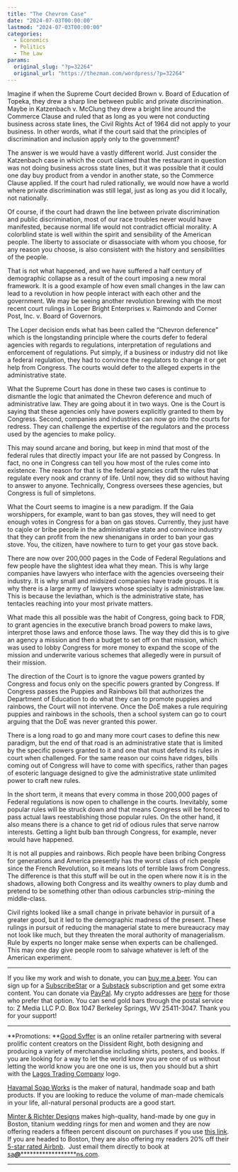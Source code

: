```yaml
---
title: "The Chevron Case"
date: "2024-07-03T00:00:00"
lastmod: "2024-07-03T00:00:00"
categories:
  - Economics
  - Politics
  - The Law
params:
  original_slug: "?p=32264"
  original_url: "https://thezman.com/wordpress/?p=32264"
---
```


Imagine if when the Supreme Court decided Brown v. Board of Education of
Topeka, they drew a sharp line between public and private
discrimination. Maybe in Katzenbach v. McClung they drew a bright line
around the Commerce Clause and ruled that as long as you were not
conducting business across state lines, the Civil Rights Act of 1964 did
not apply to your business. In other words, what if the court said that
the principles of discrimination and inclusion apply only to the
government?

The answer is we would have a vastly different world. Just consider the
Katzenbach case in which the court claimed that the restaurant in
question was not doing business across state lines, but it was possible
that it could one day buy product from a vendor in another state, so the
Commerce Clause applied. If the court had ruled rationally, we would now
have a world where private discrimination was still legal, just as long
as you did it locally, not nationally.

Of course, if the court had drawn the line between private
discrimination and public discrimination, most of our race troubles
never would have manifested, because normal life would not contradict
official morality. A colorblind state is well within the spirit and
sensibility of the American people. The liberty to associate or
disassociate with whom you choose, for any reason you choose, is also
consistent with the history and sensibilities of the people.

That is not what happened, and we have suffered a half century of
demographic collapse as a result of the court imposing a new moral
framework. It is a good example of how even small changes in the law can
lead to a revolution in how people interact with each other and the
government. We may be seeing another revolution brewing with the most
recent court rulings in Loper Bright Enterprises v. Raimondo and Corner
Post, Inc. v. Board of Governors.

The Loper decision ends what has been called the “Chevron deference”
which is the longstanding principle where the courts defer to federal
agencies with regards to regulations, interpretation of regulations and
enforcement of regulations. Put simply, if a business or industry did
not like a federal regulation, they had to convince the regulators to
change it or get help from Congress. The courts would defer to the
alleged experts in the administrative state.

What the Supreme Court has done in these two cases is continue to
dismantle the logic that animated the Chevron deference and much of
administrative law. They are going about it in two ways. One is the
Court is saying that these agencies only have powers explicitly granted
to them by Congress. Second, companies and industries can now go into
the courts for redress. They can challenge the expertise of the
regulators and the process used by the agencies to make policy.

This may sound arcane and boring, but keep in mind that most of the
federal rules that directly impact your life are not passed by Congress.
In fact, no one in Congress can tell you how most of the rules come into
existence. The reason for that is the federal agencies craft the rules
that regulate every nook and cranny of life. Until now, they did so
without having to answer to anyone. Technically, Congress oversees these
agencies, but Congress is full of simpletons.

What the Court seems to imagine is a new paradigm. If the Gaia
worshippers, for example, want to ban gas stoves, they will need to get
enough votes in Congress for a ban on gas stoves. Currently, they just
have to cajole or bribe people in the administrative state and convince
industry that they can profit from the new shenanigans in order to ban
your gas stove. You, the citizen, have nowhere to turn to get your gas
stove back.

There are now over 200,000 pages in the Code of Federal Regulations and
few people have the slightest idea what they mean. This is why large
companies have lawyers who interface with the agencies overseeing their
industry. It is why small and midsized companies have trade groups. It
is why there is a large army of lawyers whose specialty is
administrative law. This is because the leviathan, which is the
administrative state, has tentacles reaching into your most private
matters.

What made this all possible was the habit of Congress, going back to
FDR, to grant agencies in the executive branch broad powers to make
laws, interpret those laws and enforce those laws. The way they did this
is to give an agency a mission and then a budget to set off on that
mission, which was used to lobby Congress for more money to expand the
scope of the mission and underwrite various schemes that allegedly were
in pursuit of their mission.

The direction of the Court is to ignore the vague powers granted by
Congress and focus only on the specific powers granted by Congress. If
Congress passes the Puppies and Rainbows bill that authorizes the
Department of Education to do what they can to promote puppies and
rainbows, the Court will not intervene. Once the DoE makes a rule
requiring puppies and rainbows in the schools, then a school system can
go to court arguing that the DoE was never granted this power.

There is a long road to go and many more court cases to define this new
paradigm, but the end of that road is an administrative state that is
limited by the specific powers granted to it and one that must defend
its rules in court when challenged. For the same reason our coins have
ridges, bills coming out of Congress will have to come with specifics,
rather than pages of esoteric language designed to give the
administrative state unlimited power to craft new rules.

In the short term, it means that every comma in those 200,000 pages of
Federal regulations is now open to challenge in the courts. Inevitably,
some popular rules will be struck down and that means Congress will be
forced to pass actual laws reestablishing those popular rules. On the
other hand, it also means there is a chance to get rid of odious rules
that serve narrow interests. Getting a light bulb ban through Congress,
for example, never would have happened.

It is not all puppies and rainbows. Rich people have been bribing
Congress for generations and America presently has the worst class of
rich people since the French Revolution, so it means lots of terrible
laws from Congress. The difference is that this stuff will be out in the
open where now it is in the shadows, allowing both Congress and its
wealthy owners to play dumb and pretend to be something other than
odious carbuncles strip-mining the middle-class.

Civil rights looked like a small change in private behavior in pursuit
of a greater good, but it led to the demographic madness of the present.
These rulings in pursuit of reducing the managerial state to mere
bureaucracy may not look like much, but they threaten the moral
authority of managerialism. Rule by experts no longer make sense when
experts can be challenged. This may one day give people room to salvage
whatever is left of the American experiment.

------------------------------------------------------------------------

If you like my work and wish to donate, you can
<a href="https://www.buymeacoffee.com/mujolulu" rel="noopener"
target="_blank">buy me a beer</a>. You can sign up for a
<a href="https://www.subscribestar.com/the-z-blog" rel="noopener"
target="_blank">SubscribeStar</a> or a
<a href="https://thedissident.substack.com/" rel="noopener"
target="_blank">Substack</a> subscription and get some extra content.
You can donate via <a
href="https://www.paypal.com/donate/?cmd=_s-xclick&amp;hosted_button_id=UDAS2Q8JYA6CN&amp;source=url"
rel="noopener" target="_blank">PayPal</a>. My crypto addresses are
<a href="https://thezman.com/wordpress/?page_id=22713" rel="noopener"
target="_blank">here</a> for those who prefer that option. You can send
gold bars through the postal service to: Z Media LLC P.O. Box 1047
Berkeley Springs, WV 25411-3047. Thank you for your support!

------------------------------------------------------------------------

**Promotions: **<a href="https://goodsvffer.com/" rel="noopener" target="_blank">Good
Svffer</a> is an online retailer partnering with several prolific
content creators on the Dissident Right, both designing and producing a
variety of merchandise including shirts, posters, and books. If you are
looking for a way to let the world know you are one of us without
letting the world know you are one one is us, then you should but a
shirt with the
<a href="https://goodsvffer.com/products/lagos-trading-company"
rel="noopener" target="_blank">Lagos Trading Company</a> logo.

<a href="https://havamalsoapworks.com/" rel="noopener"
target="_blank">Havamal Soap Works</a> is the maker of natural, handmade
soap and bath products. If you are looking to reduce the volume of
man-made chemicals in your life, all-natural personal products are a
good start.

<a href="https://www.minterandrichterdesigns.com/"
rel="noreferrer nofollow noopener" target="_blank">Minter &amp; Richter
Designs</a> makes high-quality, hand-made by one guy in Boston, titanium
wedding rings for men and women and they are now offering readers a
fifteen percent discount on purchases if you use
<a href="https://www.minterandrichterdesigns.com/discount/ZMAN"
rel="noreferrer nofollow noopener" target="_blank">this link</a>.
<span class="highlight"><span class="colour"><span class="font"><span class="size">If
you are headed to Boston, they are also offering my readers 20% off
their <a
href="https://www.airbnb.com/users/7988017/listings?user_id=7988017&amp;s=3"
rel="noopener noreferrer" target="_blank">5-star rated Airbnb</a>.  Just
email them directly to book at
<a href="mailto:sa***@*********************ns.com"
data-original-string="bstTEIdy1kfMjbRKa3w/pw==cb74FsT7z5lDpQ9mD3yyrOMe+5o5xao6skZRXKCVF9x8ktB5o55W2d9chaBLiBVxNnZ"><span
class="apbct-email-encoder"
data-original-string="P64l2FmGTfyl1rj08x1jWw==cb7NbwOPVrZjFRG7o6Aq0OqS3UrGvDJCKVbL+FTDys0HcwKfhd5xp5EDk5QwTv/TFAo"
title="This contact has been encoded by Anti-Spam by CleanTalk. Click to decode. To finish the decoding make sure that JavaScript is enabled in your browser.">sa<span
class="apbct-blur">***</span>@<span
class="apbct-blur">*********************</span>ns.com</span></a>.</span></span></span></span>

------------------------------------------------------------------------
